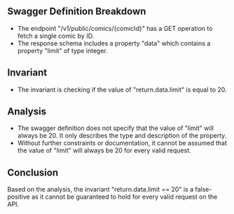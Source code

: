 ## Swagger Definition Breakdown
- The endpoint "/v1/public/comics/{comicId}" has a GET operation to fetch a single comic by ID.
- The response schema includes a property "data" which contains a property "limit" of type integer.

## Invariant
- The invariant is checking if the value of "return.data.limit" is equal to 20.

## Analysis
- The swagger definition does not specify that the value of "limit" will always be 20. It only describes the type and description of the property.
- Without further constraints or documentation, it cannot be assumed that the value of "limit" will always be 20 for every valid request.

## Conclusion
Based on the analysis, the invariant "return.data.limit == 20" is a false-positive as it cannot be guaranteed to hold for every valid request on the API.
